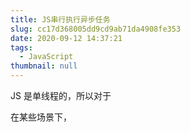```yaml
---
title: JS串行执行异步任务
slug: cc17d368005dd9cd9ab71da4908fe353
date: 2020-09-12 14:37:21
tags:
  - JavaScript
thumbnail: null
---
```


JS 是单线程的，所以对于

在某些场景下，

